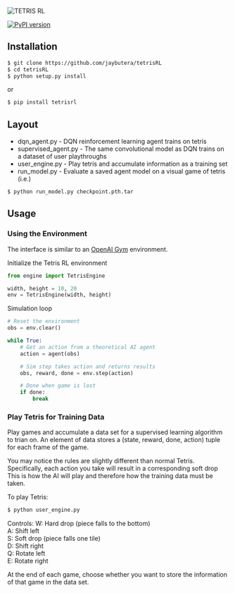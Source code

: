 ![TETRIS RL](https://github.com/jaybutera/tetris-environment/blob/master/tetrisRL_logo.png)

[![PyPI
version](https://badge.fury.io/py/tetrisrl.svg)](https://badge.fury.io/py/tetrisrl)

## Installation
```bash
$ git clone https://github.com/jaybutera/tetrisRL
$ cd tetrisRL
$ python setup.py install
```
or
```bash
$ pip install tetrisrl
```

## Layout
* dqn_agent.py - DQN reinforcement learning agent trains on tetris
* supervised_agent.py - The same convolutional model as DQN trains on a dataset of user playthroughs
* user_engine.py - Play tetris and accumulate information as a training set
* run_model.py - Evaluate a saved agent model on a visual game of tetris (i.e.)
```bash
$ python run_model.py checkpoint.pth.tar
```

## Usage

### Using the Environment
The interface is similar to an [OpenAI Gym](https://gym.openai.com/docs) environment. 

Initialize the Tetris RL environment

```python
from engine import TetrisEngine

width, height = 10, 20
env = TetrisEngine(width, height)
```

Simulation loop
```python
# Reset the environment
obs = env.clear()

while True:
    # Get an action from a theoretical AI agent
    action = agent(obs)

    # Sim step takes action and returns results
    obs, reward, done = env.step(action)

    # Done when game is lost
    if done:
        break
```

### Play Tetris for Training Data
Play games and accumulate a data set for a supervised learning algorithm to
trian on. An element of data stores a
(state, reward, done, action) tuple for each frame of the game.

You may notice the rules are slightly different than normal Tetris.
Specifically, each action you take will result in a corresponding soft drop
This is how the AI will play and therefore how the training data must be taken.

To play Tetris:
```bash
$ python user_engine.py
```

Controls:
W: Hard drop (piece falls to the bottom)  
A: Shift left  
S: Soft drop (piece falls one tile)  
D: Shift right  
Q: Rotate left  
E: Rotate right  

At the end of each game, choose whether you want to store the information of
that game in the data set.
